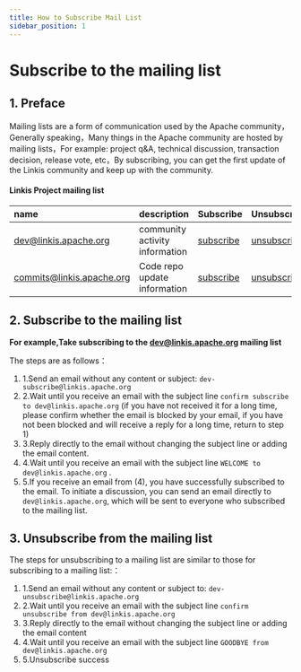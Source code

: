 ```yaml
---
title: How to Subscribe Mail List
sidebar_position: 1
---
```


# Subscribe to the mailing list

## 1. Preface
Mailing lists are a form of communication used by the Apache community，Generally speaking，Many things in the Apache community are hosted by mailing lists，For example: project q&A, technical discussion, transaction decision, release vote, etc，By subscribing, you can get the first update of the Linkis community and keep up with the community.

#### Linkis Project mailing list

|name|description|Subscribe|Unsubscribe|archive|
|:-----|:--------|:------|:-------|:-----|
| [dev@linkis.apache.org](mailto:dev@linkis.apache.org) | community activity information | [subscribe](mailto:dev-subscribe@linkis.apache.org) | [unsubscribe](mailto:dev-unsubscribe@linkis.apache.org) | [archive](http://mail-archives.apache.org/mod_mbox/linkis-dev) |
| [commits@linkis.apache.org](mailto:commits@linkis.apache.org) | Code repo update information | [subscribe](mailto:commits-subscribe@linkis.apache.org) | [unsubscribe](mailto:commits-unsubscribe@linkis.apache.org) | [archive](http://mail-archives.apache.org/mod_mbox/linkis-commits) |



## 2. Subscribe to the mailing list
**For example,Take subscribing to the dev@linkis.apache.org mailing list**

The steps are as follows：
 1. 1.Send an email without any content or subject:  `dev-subscribe@linkis.apache.org`
 2. 2.Wait until you receive an email with the subject line `confirm subscribe to dev@linkis.apache.org` (if you have not received it for a long time, please confirm whether the email is blocked by your email, if you have not been blocked and will receive a reply for a long time, return to step 1)
 3. 3.Reply directly to the email without changing the subject line or adding the email content.
 4. 4.Wait until you receive an email with the subject line `WELCOME to dev@linkis.apache.org` .
 5. 5.If you receive an email from (4), you have successfully subscribed to the email. To initiate a discussion, you can send an email directly to `dev@linkis.apache.org`, which will be sent to everyone who subscribed to the mailing list.

## 3. Unsubscribe from the mailing list
The steps for unsubscribing to a mailing list are similar to those for subscribing to a mailing list:：
1. 1.Send an email without any content or subject to: `dev-unsubscribe@linkis.apache.org`
2. 2.Wait until you receive an email with the subject line `confirm unsubscribe from dev@linkis.apache.org` 
3. 3.Reply directly to the email without changing the subject line or adding the email content
4. 4.Wait until you receive an email with the subject line `GOODBYE from dev@linkis.apache.org`
5. 5.Unsubscribe success

